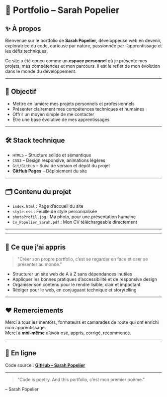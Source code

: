 # 🌟 Portfolio – Sarah Popelier

## ✨ À propos

Bienvenue sur le portfolio de **Sarah Popelier**, développeuse web en devenir, exploratrice du code, curieuse par nature, passionnée par l’apprentissage et les défis techniques.

Ce site a été conçu comme un **espace personnel** où je présente mes projets, mes compétences et mon parcours. Il est le reflet de mon évolution dans le monde du développement.

---

## 🎯 Objectif

- Mettre en lumière mes projets personnels et professionnels
- Présenter clairement mes compétences techniques et humaines
- Offrir un moyen simple de me contacter
- Être une base évolutive de mes apprentissages

---

## 🛠️ Stack technique

- `HTML5` – Structure solide et sémantique
- `CSS3` – Design responsive, animations légères
- `Git/GitHub` – Suivi de version et dépôt du projet
- **GitHub Pages** – Déploiement du site

---

## 🗂️ Contenu du projet

- `index.html` : Page d’accueil du site
- `style.css` : Feuille de style personnalisée
- `photoProfil.jpg` : Ma photo, pour une présentation humaine
- `Cv_Popelier_Sarah.pdf` : Mon CV téléchargeable directement

---

---

## 🧠 Ce que j’ai appris

> "Créer son propre portfolio, c’est se regarder en face et oser se présenter au monde."

- Structurer un site web de A à Z sans dépendances inutiles
- Appliquer les bonnes pratiques d’accessibilité et de responsive design
- Organiser son contenu pour le rendre lisible, clair et impactant
- Rédiger pour le web, en conjuguant technique et storytelling

---

## ❤️ Remerciements

Merci à tous les mentors, formateurs et camarades de route qui ont enrichi mon apprentissage.  
Merci à **moi-même** d’avoir osé, appris, corrigé, recommencé.

---

## 🚀 En ligne

Code source : **[GitHub – Sarah Popelier](https://github.com/SPopelier)**

---

> “Code is poetry. And this portfolio, c’est mon premier poème.”

– Sarah Popelier
